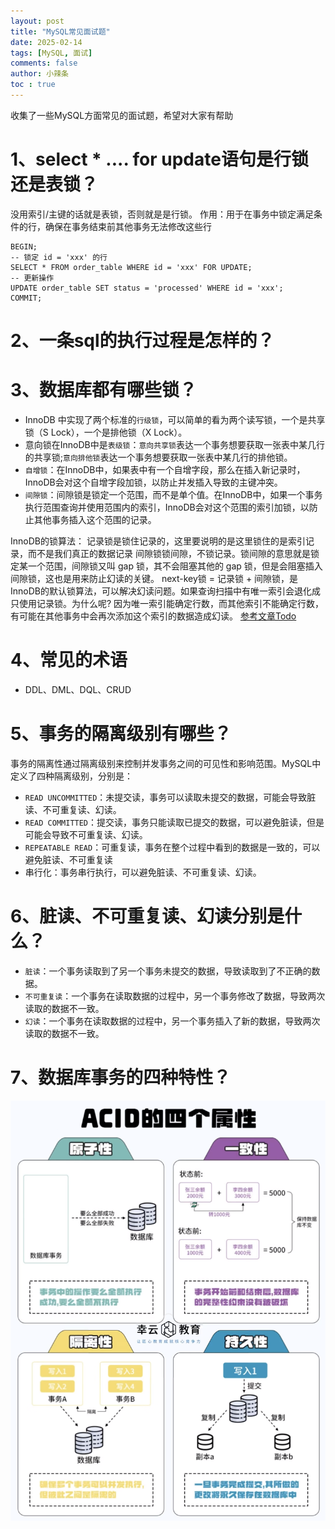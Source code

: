 ```yaml
---
layout: post
title: "MySQL常见面试题"
date: 2025-02-14
tags: [MySQL, 面试]
comments: false
author: 小辣条
toc : true
---
```

收集了一些MySQL方面常见的面试题，希望对大家有帮助
<!-- more -->

# 1、select * .... for update语句是行锁还是表锁？
没用索引/主键的话就是表锁，否则就是是行锁。
作用：用于在事务中锁定满足条件的行，确保在事务结束前其他事务无法修改这些行
```
BEGIN;
-- 锁定 id = 'xxx' 的行
SELECT * FROM order_table WHERE id = 'xxx' FOR UPDATE;
-- 更新操作
UPDATE order_table SET status = 'processed' WHERE id = 'xxx';
COMMIT;
```

# 2、一条sql的执行过程是怎样的？



# 3、数据库都有哪些锁？
- InnoDB 中实现了两个标准的`行级锁`，可以简单的看为两个读写锁，一个是共享锁（S Lock），一个是排他锁（X Lock）。
- 意向锁在InnoDB中是`表级锁`：`意向共享锁`表达一个事务想要获取一张表中某几行的共享锁;`意向排他锁`表达一个事务想要获取一张表中某几行的排他锁。
- `自增锁`：在InnoDB中，如果表中有一个自增字段，那么在插入新记录时，InnoDB会对这个自增字段加锁，以防止并发插入导致的主键冲突。
- `间隙锁`：间隙锁是锁定一个范围，而不是单个值。在InnoDB中，如果一个事务执行范围查询并使用范围内的索引，InnoDB会对这个范围的索引加锁，以防止其他事务插入这个范围的记录。

InnoDB的锁算法：
记录锁是锁住记录的，这里要说明的是这里锁住的是索引记录，而不是我们真正的数据记录
间隙锁锁间隙，不锁记录。锁间隙的意思就是锁定某一个范围，间隙锁又叫 gap 锁，其不会阻塞其他的 gap 锁，但是会阻塞插入间隙锁，这也是用来防止幻读的关键。
next-key锁 = 记录锁 + 间隙锁，是InnoDB的默认锁算法，可以解决幻读问题。如果查询扫描中有唯一索引会退化成只使用记录锁。为什么呢? 因为唯一索引能确定行数，而其他索引不能确定行数，有可能在其他事务中会再次添加这个索引的数据造成幻读。
[参考文章Todo](https://cloud.tencent.com/developer/article/1520323)

# 4、常见的术语
- DDL、DML、DQL、CRUD

# 5、事务的隔离级别有哪些？
事务的隔离性通过隔离级别来控制并发事务之间的可见性和影响范围。MySQL中定义了四种隔离级别，分别是：
- `READ UNCOMMITTED`：未提交读，事务可以读取未提交的数据，可能会导致脏读、不可重复读、幻读。
- `READ COMMITTED`：提交读，事务只能读取已提交的数据，可以避免脏读，但是可能会导致不可重复读、幻读。
- `REPEATABLE READ`：可重复读，事务在整个过程中看到的数据是一致的，可以避免脏读、不可重复读
- 串行化：事务串行执行，可以避免脏读、不可重复读、幻读。

# 6、脏读、不可重复读、幻读分别是什么？
- `脏读`：一个事务读取到了另一个事务未提交的数据，导致读取到了不正确的数据。
- `不可重复读`：一个事务在读取数据的过程中，另一个事务修改了数据，导致两次读取的数据不一致。
- `幻读`：一个事务在读取数据的过程中，另一个事务插入了新的数据，导致两次读取的数据不一致。

# 7、数据库事务的四种特性？

![alt text](https://raw.githubusercontent.com/swh0318/swh0318.github.io/refs/heads/main/_posts/2025/assets/2025-02-14-mysql_interview/image.png)

